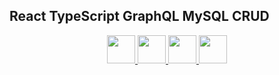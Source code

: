 ## React TypeScript GraphQL MySQL CRUD
<p align="center">
 <a href="https://ja.reactjs.org/">
  <img src="https://user-images.githubusercontent.com/89970444/173062775-57dffcbc-788f-4e1d-bf3e-d8fcc04e6d35.svg" height="45px">
 </a>
 <a href="https://www.typescriptlang.org/">
  <img src="https://user-images.githubusercontent.com/89970444/173063032-58f7ea37-f0ed-46c2-98d9-344170beaf98.svg" height="45px">
 </a>
 <a href="https://graphql.org/">
  <img src="https://user-images.githubusercontent.com/89970444/173068679-a4f8abf5-9c5e-40ce-ae1b-7fdf72ba0c5d.svg" height="45px">
 </a>
 <a href="https://www.mysql.com/jp/">
  <img src="https://user-images.githubusercontent.com/89970444/173067345-57f78a9f-c49d-44fe-a6e0-bd913d950635.png" height="45px">
 </a>
</p>
 
